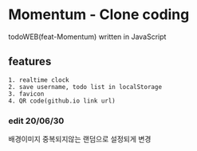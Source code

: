 # Momentum - Clone coding

todoWEB(feat-Momentum) written in JavaScript

## features
	1. realtime clock
	2. save username, todo list in localStorage
	3. favicon
	4. QR code(github.io link url)


### edit 20/06/30

배경이미지 중복되지않는 랜덤으로 설정되게 변경